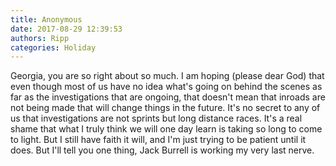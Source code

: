 ```yaml
---
title: Anonymous
date: 2017-08-29 12:39:53
authors: Ripp
categories: Holiday
---
```


 Georgia, you are so right about so much.  I am hoping (please dear God) that even though most of us have no idea what's going on behind the scenes as far as the investigations that are ongoing, that doesn't mean that inroads are not being made that will change things in the future.  It's no secret to any of us that investigations are not sprints but long distance races.  It's a real shame that what I truly think we will one day learn is taking so long to come to light.  But I still have faith it will, and I'm just trying to be patient until it does.  But I'll tell you one thing, Jack Burrell is working my very last nerve.